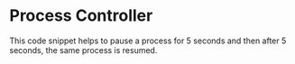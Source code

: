 # Process Controller

This code snippet helps to pause a process for 5 seconds and then after 5 seconds, the same process is resumed.

